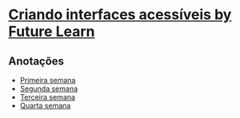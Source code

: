 # [Criando interfaces acessíveis by Future Learn](https://www.futurelearn.com/courses/create-accessible-interfaces)

## Anotações
- [Primeira semana](primeira-semana.md)
- [Segunda semana](segunda-semana.md)
- [Terceira semana](terceira-semana.md)
- [Quarta semana](quarta-semana.md)